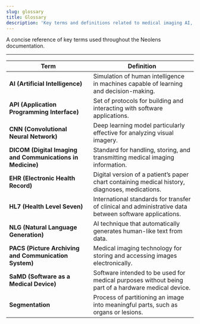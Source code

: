 ```yaml
---
slug: glossary
title: Glossary
description: 'Key terms and definitions related to medical imaging AI, healthcare IT standards, and technical concepts used in Neolens.'
---
```


A concise reference of key terms used throughout the Neolens documentation.

---

| Term                                                       | Definition                                                                                             |
|------------------------------------------------------------|--------------------------------------------------------------------------------------------------------|
| **AI (Artificial Intelligence)**                           | Simulation of human intelligence in machines capable of learning and decision-making.                  |
| **API (Application Programming Interface)**                | Set of protocols for building and interacting with software applications.                              |
| **CNN (Convolutional Neural Network)**                     | Deep learning model particularly effective for analyzing visual imagery.                               |
| **DICOM (Digital Imaging and Communications in Medicine)** | Standard for handling, storing, and transmitting medical imaging information.                          |
| **EHR (Electronic Health Record)**                         | Digital version of a patient’s paper chart containing medical history, diagnoses, medications.         |
| **HL7 (Health Level Seven)**                               | International standards for transfer of clinical and administrative data between software applications.|
| **NLG (Natural Language Generation)**                      | AI technique that automatically generates human-like text from data.                                   |
| **PACS (Picture Archiving and Communication System)**      | Medical imaging technology for storing and accessing images electronically.                            |
| **SaMD (Software as a Medical Device)**                    | Software intended to be used for medical purposes without being part of a hardware medical device.     |
| **Segmentation**                                           | Process of partitioning an image into meaningful parts, such as organs or lesions.                     |

